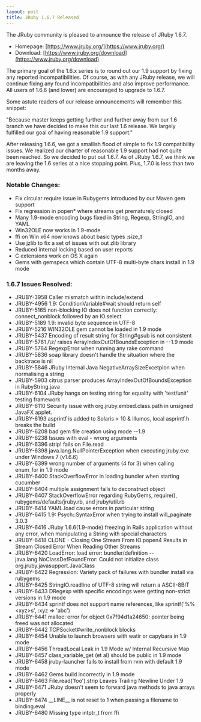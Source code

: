 ```yaml
---
layout: post
title: JRuby 1.6.7 Released
---
```

The JRuby community is pleased to announce the release of JRuby 1.6.7.

- Homepage: [https://www.jruby.org/](https://www.jruby.org/)
- Download: [https://www.jruby.org/download](https://www.jruby.org/download)

The primary goal of the 1.6.x series is to round out our 1.9 support by fixing any reported incompatibilities. Of course, as with any JRuby release, we will continue fixing any found incompatibilities and also improve performance. All users of 1.6.6 (and lower) are encouraged to upgrade to 1.6.7.

Some astute readers of our release announcements will remember this snippet:

   "Because master keeps getting further and further away from our 1.6 branch we have decided to make this our last 1.6 release.  We largely fulfilled our goal of having reasonable 1.9 support."

After releasing 1.6.6, we got a smallish flood of simple to fix 1.9 compatibility issues.  We realized our charter of reasonable 1.9 support had not quite been reached.  So we decided to put out 1.6.7.  As of JRuby 1.6.7, we think we are leaving the 1.6 series at a nice stopping point.  Plus, 1.7.0 is less than two months away.  

### Notable Changes:

- Fix circular require issue in Rubygems introduced by our Maven gem support
- Fix regression in popen* where streams get prematurely closed
- Many 1.9-mode encoding bugs fixed in String, Regexp, StringIO, and YAML
- Win32OLE now works in 1.9-mode
- ffi on Win x64 now knows about basic types :size_t
- Use jzlib to fix a set of issues with out zlib library
- Reduced internal locking based on user reports
- C extensions work on OS X again
- Gems with gemspecs which contain UTF-8 multi-byte chars install in 1.9 mode

### 1.6.7 Issues Resolved:

- JRUBY-3958 Caller mismatch within include/extend
- JRUBY-4956 1.9: ConditionVariable#wait should return self
- JRUBY-5165 non-blocking IO does not function correctly: connect_nonblock followed by an IO.select
- JRUBY-5189 1.9: invalid byte sequence in UTF-8
- JRUBY-5216 WIN32OLE gem cannot be loaded in 1.9 mode
- JRUBY-5437 Encoding of result string for String#gsub is not consistent
- JRUBY-5761 /\z/ raises ArrayIndexOutOfBoundsException in --1.9 mode
- JRUBY-5764 RegexpError when running any rake command
- JRUBY-5836 soap library doesn't handle the situation where the backtrace is nil
- JRUBY-5846 JRuby Internal Java NegativeArraySizeExcetpion when normalising a string
- JRUBY-5903 citrus parser produces ArrayIndexOutOfBoundsException in RubyString.java
- JRUBY-6104 JRuby hangs on testing string for equality with 'test/unit' testing framework
- JRUBY-6110 Security issue with org.jruby.embed.class.path in unsigned JavaFX applet.
- JRUBY-6193 asprintf is added to Solaris > 10 & Illumos, local asprintf.h breaks the build
- JRUBY-6208 bad gem file creation using mode --1.9
- JRUBY-6238 Issues with eval - wrong arguments
- JRUBY-6396 strip! fails on File.read
- JRUBY-6398 java.lang.NullPointerException when executing jruby.exe under Windows 7 (v1.6.6)
- JRUBY-6399 wrong number of arguments (4 for 3) when calling enum_for in 1.9 mode
- JRUBY-6400 StackOverflowError in loading bundler when starting cucumber
- JRUBY-6404 multiple assignment fails to deconstruct object
- JRUBY-6407 StackOverflowError regarding RubyGems, require(), rubygems/defaults/jruby.rb, and jruby/util.rb
- JRUBY-6414 YAML.load cause errors in particular string
- JRUBY-6415 1.9: Psych::SyntaxError when trying to install will_paginate 3.0.3
- JRUBY-6416 JRuby 1.6.6(1.9-mode) freezing in Rails application without any error, when manipulating a String with special characters
- JRUBY-6418 CLONE - Closing One Stream From IO.popen4 Results in Stream Closed Error When Reading Other Streams
- JRUBY-6420 LoadError: load error: bundler/definition -- java.lang.NoClassDefFoundError: Could not initialize class org.jruby.javasupport.JavaClass
- JRUBY-6422 Regression: Variety pack of failures with bundler install via rubygems
- JRUBY-6425 StringIO.readline of UTF-8 string will return a ASCII-8BIT
- JRUBY-6433 DRegexp with specific encodings were getting non-strict versions in 1.9 mode
- JRUBY-6434 sprintf does not support name references, like sprintf('%%&lt;xyz&gt;s', :xyz => 'abc') 
- JRUBY-6441 malloc: error for object 0x7f94d1a24650: pointer being freed was not allocated
- JRUBY-6442 TCPSocket#write_nonblock blocks
- JRUBY-6454 Unable to launch browsers with watir or capybara in 1.9 mode
- JRUBY-6456 ThreadLocal Leak in 1.9 Mode w/ Internal Recursive Map
- JRUBY-6457 class_variable_get (et al) should be public in 1.9 mode
- JRUBY-6458 jruby-launcher fails to install from rvm with default 1.9 mode
- JRUBY-6462 Gems build incorrectly in 1.9 mode
- JRUBY-6463 File.read('foo').strip Leaves Trailing Newline Under 1.9
- JRUBY-6471 JRuby doesn't seem to forward java methods to java arrays properly
- JRUBY-6474 \_\_LINE\_\_ is not reset to 1 when passing a filename to binding.eval
- JRUBY-6480 Missing type intptr_t from ffi
